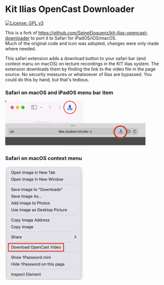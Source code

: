 # Kit Ilias OpenCast Downloader
[![License: GPL v3](https://img.shields.io/badge/License-GPLv3-blue.svg)](https://www.gnu.org/licenses/gpl-3.0)

This is a fork of https://github.com/SeineEloquenz/kit-ilias-opencast-downloader to port it to Safari for iPadOS/iOS/macOS.  
Much of the original code and icon was adopted, changes were only made where needed.

This safari extension adds a download button to your safari bar (and context manu on macOS) on lecture recordings in the KIT ilias system.
The extension downloads them by finding the link to the video file in the page source.
No security measures or whatsoever of Ilias are bypassed.
You could do this by hand, but that's tedious.

### Safari on macOS and iPadOS menu bar item
<p float="left">
  <img src="/screenshots/macOS-safari-menu-bar.png" width="250" />
  <img src="screenshots/iPadOS-safari-menu-bar.PNG" width="450" />
</p>

### Safari on macOS context menu
<p float="left">
  <img src="/screenshots/macOS-safari-context-menu.png" width="250" /> 
</p>
